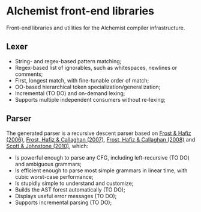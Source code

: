 # Alchemist front-end libraries
Front-end libraries and utilities for the Alchemist compiler infrastructure.

## Lexer
- String- and regex-based pattern matching;
- Regex-based list of ignorables, such as whitespaces, newlines or comments;
- First, longest match, with fine-tunable order of match;
- OO-based hierarchical token specialization/generalization;
- Incremental (TO DO) and on-demand lexing;
- Supports multiple independent consumers without re-lexing;

## Parser
The generated parser is a recursive descent parser based on [Frost & Hafiz (2006)](https://doi.org/10.1145/1149982.1149988), [Frost, Hafiz & Callaghan (2007)](https://doi.org/10.3115/1621410.1621425), [Frost, Hafiz & Callaghan (2008)](https://doi.org/10.1007/978-3-540-77442-6_12) and [Scott & Johnstone (2010)](https://doi.org/10.1016/j.entcs.2010.08.041), which:
- Is powerful enough to parse any CFG, including left-recursive (TO DO) and ambiguous grammars;
- Is efficient enough to parse most simple grammars in linear time, with cubic worst-case performance;
- Is stupidly simple to understand and customize;
- Builds the AST forest automatically (TO DO);
- Displays useful error messages (TO DO);
- Supports incremental parsing (TO DO);
